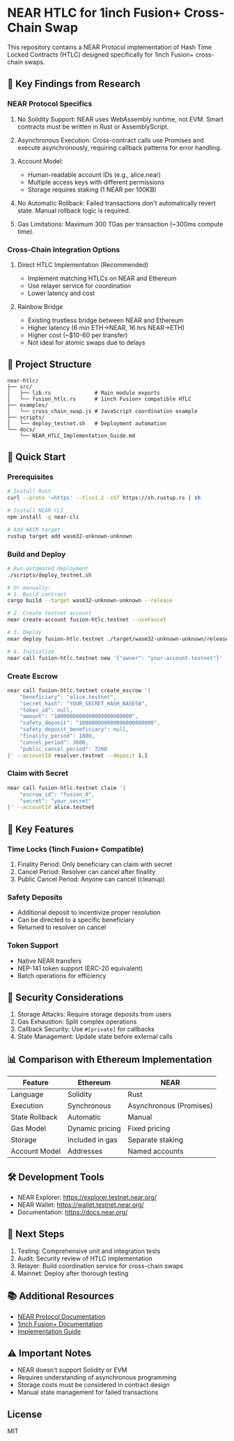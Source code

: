 # NEAR HTLC for 1inch Fusion+ Cross-Chain Swap

This repository contains a NEAR Protocol implementation of Hash Time Locked Contracts (HTLC) designed specifically for 1inch Fusion+ cross-chain swaps.

## 🎯 Key Findings from Research

### NEAR Protocol Specifics

1. No Solidity Support: NEAR uses WebAssembly runtime, not EVM. Smart contracts must be written in Rust or AssemblyScript.

2. Asynchronous Execution: Cross-contract calls use Promises and execute asynchronously, requiring callback patterns for error handling.

3. Account Model:
   - Human-readable account IDs (e.g., alice.near)
   - Multiple access keys with different permissions
   - Storage requires staking (1 NEAR per 100KB)

4. No Automatic Rollback: Failed transactions don't automatically revert state. Manual rollback logic is required.

5. Gas Limitations: Maximum 300 TGas per transaction (~300ms compute time).

### Cross-Chain Integration Options

1. Direct HTLC Implementation (Recommended)
   - Implement matching HTLCs on NEAR and Ethereum
   - Use relayer service for coordination
   - Lower latency and cost

2. Rainbow Bridge
   - Existing trustless bridge between NEAR and Ethereum
   - Higher latency (6 min ETH→NEAR, 16 hrs NEAR→ETH)
   - Higher cost (~$10-60 per transfer)
   - Not ideal for atomic swaps due to delays

## 📁 Project Structure

```
near-htlc/
├── src/
│   ├── lib.rs              # Main module exports
│   └── fusion_htlc.rs      # 1inch Fusion+ compatible HTLC
├── examples/
│   └── cross_chain_swap.js # JavaScript coordination example
├── scripts/
│   └── deploy_testnet.sh   # Deployment automation
└── docs/
    └── NEAR_HTLC_Implementation_Guide.md
```

## 🚀 Quick Start

### Prerequisites

```bash
# Install Rust
curl --proto '=https' --tlsv1.2 -sSf https://sh.rustup.rs | sh

# Install NEAR CLI
npm install -g near-cli

# Add WASM target
rustup target add wasm32-unknown-unknown
```

### Build and Deploy

```bash
# Run automated deployment
./scripts/deploy_testnet.sh

# Or manually:
# 1. Build contract
cargo build --target wasm32-unknown-unknown --release

# 2. Create testnet account
near create-account fusion-htlc.testnet --useFaucet

# 3. Deploy
near deploy fusion-htlc.testnet ./target/wasm32-unknown-unknown/release/near_htlc.wasm

# 4. Initialize
near call fusion-htlc.testnet new '{"owner": "your-account.testnet"}' --accountId fusion-htlc.testnet
```

### Create Escrow

```bash
near call fusion-htlc.testnet create_escrow '{
    "beneficiary": "alice.testnet",
    "secret_hash": "YOUR_SECRET_HASH_BASE58",
    "token_id": null,
    "amount": "1000000000000000000000000",
    "safety_deposit": "100000000000000000000000",
    "safety_deposit_beneficiary": null,
    "finality_period": 1800,
    "cancel_period": 3600,
    "public_cancel_period": 7200
}' --accountId resolver.testnet --deposit 1.1
```

### Claim with Secret

```bash
near call fusion-htlc.testnet claim '{
    "escrow_id": "fusion_0",
    "secret": "your_secret"
}' --accountId alice.testnet
```

## 🔑 Key Features

### Time Locks (1inch Fusion+ Compatible)

1. Finality Period: Only beneficiary can claim with secret
2. Cancel Period: Resolver can cancel after finality
3. Public Cancel Period: Anyone can cancel (cleanup)

### Safety Deposits

- Additional deposit to incentivize proper resolution
- Can be directed to a specific beneficiary
- Returned to resolver on cancel

### Token Support

- Native NEAR transfers
- NEP-141 token support (ERC-20 equivalent)
- Batch operations for efficiency

## 🔐 Security Considerations

1. Storage Attacks: Require storage deposits from users
2. Gas Exhaustion: Split complex operations
3. Callback Security: Use `#[private]` for callbacks
4. State Management: Update state before external calls

## 📊 Comparison with Ethereum Implementation

| Feature | Ethereum | NEAR |
|---------|----------|------|
| Language | Solidity | Rust |
| Execution | Synchronous | Asynchronous (Promises) |
| State Rollback | Automatic | Manual |
| Gas Model | Dynamic pricing | Fixed pricing |
| Storage | Included in gas | Separate staking |
| Account Model | Addresses | Named accounts |

## 🛠 Development Tools

- NEAR Explorer: https://explorer.testnet.near.org/
- NEAR Wallet: https://wallet.testnet.near.org/
- Documentation: https://docs.near.org/

## 📝 Next Steps

1. Testing: Comprehensive unit and integration tests
2. Audit: Security review of HTLC implementation
3. Relayer: Build coordination service for cross-chain swaps
4. Mainnet: Deploy after thorough testing

## 📚 Additional Resources

- [NEAR Protocol Documentation](https://docs.near.org/)
- [1inch Fusion+ Documentation](https://docs.1inch.io/docs/fusion-swap/introduction)
- [Implementation Guide](./docs/NEAR_HTLC_Implementation_Guide.md)

## ⚠️ Important Notes

- NEAR doesn't support Solidity or EVM
- Requires understanding of asynchronous programming
- Storage costs must be considered in contract design
- Manual state management for failed transactions

## License

MIT
